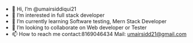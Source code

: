 - 👋 Hi, I’m @umairsiddiqui21
- 👀 I’m interested in full stack developer
- 🌱 I’m currently learning Software testing, Mern Stack Developer
- 💞️ I’m looking to collaborate on Web developer or Tester
- 📫 How to reach me contact:8169046434 Mail: umairsidd21@gmail.com

<!---
umairsiddiqui21/umairsiddiqui21 is a ✨ special ✨ repository because its `README.md` (this file) appears on your GitHub profile.
You can click the Preview link to take a look at your changes.
--->
